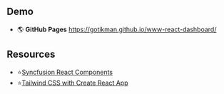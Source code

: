 ## Demo 
+ :earth_americas: **GitHub Pages** https://gotikman.github.io/www-react-dashboard/


## Resources
+ ⭐[Syncfusion React Components](https://www.syncfusion.com/react-ui-components)
+ ⭐[Tailwind CSS with Create React App](https://tailwindcss.com/docs/guides/create-react-app)